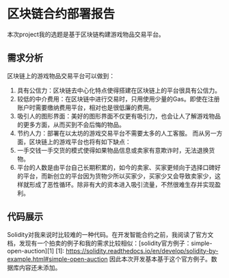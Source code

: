 # 区块链合约部署报告
本次project我的选题是基于区块链构建游戏物品交易平台。
## 需求分析
区块链上的游戏物品交易平台可以做到：
1.	具有公信力：区块链去中心化特点使得搭建在区块链上的平台很具有公信力。
2.	较低的中介费用：在区块链中进行交易时，只用使用少量的Gas。即使在注册账户时需要缴纳费用平台，相对也是很低廉的费用。
3.	吸引人的图形界面：美好的图形界面不仅更有吸引力，也会让人了解游戏物品的更多方面，从而买到不会后悔的物品。
4.	节约人力：部署在以太坊的游戏交易平台不需要太多的人工客服。
而从另一方面，区块链上的游戏平台也将有如下缺点：
1.	一手交钱一手交货的模式使得如果物品信息或卖家有意欺诈时，无法退换货物。
2.	平台的人数是由平台自己长期积累的，如今的卖家、买家更倾向于选择口碑好的平台，而新创立的平台因为货物少所以买家少，买家少又会导致卖家少，这样就形成了恶性循环。除非有大的资本进入吸引流量，不然很难生存并实现盈利。
## 代码展示

Solidity对我来说时比较难的一种代码。在开发智能合约之前，我阅读了官方文档，发现有一个拍卖的例子和我的需求比较相似：[solidity官方例子：simple-open-auction][1]
  [1]: https://solidity.readthedocs.io/en/develop/solidity-by-example.html#simple-open-auction
因此本次开发基本基于这个官方例子。数据库内容还未添加。
